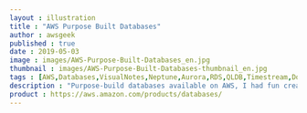 ```yaml
---
layout : illustration
title : "AWS Purpose Built Databases"
author : awsgeek
published : true
date : 2019-05-03
image : images/AWS-Purpose-Built-Databases_en.jpg
thumbnail : images/AWS-Purpose-Built-Databases-thumbnail_en.jpg
tags : [AWS,Databases,VisualNotes,Neptune,Aurora,RDS,QLDB,Timestream,DocumentDB,DynamoDB,ElastiCache,ElasticSearch]
description : "Purpose-build databases available on AWS, I had fun creating this one :)"
product : https://aws.amazon.com/products/databases/
---
```

